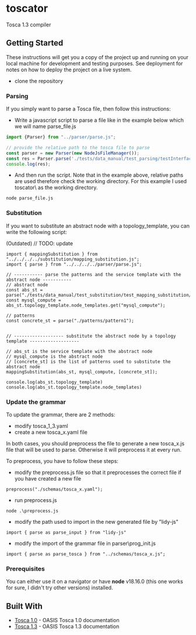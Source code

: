 # toscator

Tosca 1.3 compiler

## Getting Started

These instructions will get you a copy of the project up and running on your local machine for development and testing purposes. See deployment for notes on how to deploy the project on a live system.
* clone the repository 

### Parsing

If you simply want to parse a Tosca file, then follow this instructions:
* Write a javascript script to parse a file like in the example below which we will name parse_file.js

```js
import {Parser} from "../parser/parse.js";

// provide the relative path to the tosca file to parse
const parser = new Parser(new NodeJsFileManager());
const res = Parser.parse('./tests/data_manual/test_parsing/testInterfaceMapping.yml');
console.log(res);
```

* And then run the script. Note that in the example above, relative paths are used therefore check the working directory. For this example I used toscator\ as the working directory.

```
node parse_file.js
```

### Substitution

If you want to substitute an abstract node with a topology_template, you can write the following script:

(Outdated) // TODO: update
```
import { mappingSubstitution } from "../../../../substitution/mapping_substitution.js";
import { parse } from "../../../../parser/parse.js";

// ----------- parse the patterns and the service template with the abstract node -----------
// abstract node
const abs_st = parse("./tests/data_manual/test_substitution/test_mapping_substitution/abstractNode.yml");
const mysql_compute = abs_st.topology_template.node_templates.get("mysql_compute");

// patterns
const concrete_st = parse("./patterns/pattern1");


// ------------------- substitute the abstract node by a topology template -------------------

// abs_st is the service template with the abstract node
// mysql_compute is the abstract node
// [concrete_st] is the list of patterns used to substitute the abstract node
mappingSubstitution(abs_st, mysql_compute, [concrete_st]);

console.log(abs_st.topology_template)
console.log(abs_st.topology_template.node_templates)
```

### Update the grammar

To update the grammar, there are 2 methods:
* modify tosca_1_3.yaml
* create a new tosca_x.yaml file

In both cases, you should preprocess the file to generate a new tosca_x.js file that will be used to parse. Otherwise it will preprocess it at every run.

To preprocess, you have to follow these steps:
* modify the preprocess.js file so that it preprocesses the correct file if you have created a new file
```
preprocess("./schemas/tosca_x.yaml");
```
* run preprocess.js
```
node .\preprocess.js
```
* modify the path used to import in the new generated file by "lidy-js"
```
import { parse as parse_input } from "lidy-js"
```
* modify the import of the grammar file in parser\prog_init.js 
```
import { parse as parse_tosca } from "../schemas/tosca_x.js";
```

### Prerequisites

You can either use it on a navigator or have **node** v18.16.0 (this one works for sure, I didn't try other versions) installed.

## Built With

* [Tosca 1.0](http://docs.oasis-open.org/tosca/TOSCA-Simple-Profile-YAML/v1.3/TOSCA-Simple-Profile-YAML-v1.0.pdf) - OASIS Tosca 1.0 documentation
* [Tosca 1.3](http://docs.oasis-open.org/tosca/TOSCA-Simple-Profile-YAML/v1.0/TOSCA-Simple-Profile-YAML-v1.3.pdf) - OASIS Tosca 1.3 documentation 
